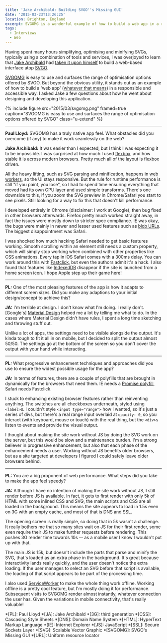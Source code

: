 ```yaml
---
title: 'Jake Archibald: Building SVGO''s Missing GUI'
date: '2015-03-23T13:26:25'
location: Brighton, England
excerpt: SVGOMG is a wonderful example of how to build a web app in a responsible and accessible way. I asked its creator, Jake Archibald, a few questions about how he designed and developed this native-feeling SVG optimisation app.
tags:
  - Interviews
  - Web
---
```

Having spent many hours simplifying, optimising and minifying SVGs, typically using a combination of tools and services, I was overjoyed to learn that [Jake Archibald][1] had [taken it upon himself][2] to build a web-based interface atop [SVGO][3].

[SVGOMG][4] is easy to use and surfaces the range of optimisation options offered by SVGO. But beyond the obvious utility, it stands out as an example of how to build a 'web app' ([whatever that means][5]) in a responsible and accessible way. I asked Jake a few questions about how he went about designing and developing this application.

{% include figure
  src="2015/03/svgomg.png"
  framed=true
  caption="SVGOMG is easy to use and surfaces the range of optimisation options offered by SVGO"
  class="u-extend"
%}

***

**Paul Lloyd:** SVGOMG has a truly native app feel. What obstacles did you overcome (if any) to make it work seamlessly on the web?

**Jake Archibald:** It was easier than I expected, but I think I was expecting it to be impossible. I was surprised at how much I used [flexbox][6], and how stable it is across modern browsers. Pretty much all of the layout is flexbox driven.

All the heavy lifting, such as SVG parsing and minification, happens in [web workers][7], so the UI stays responsive. But the rule for runtime performance is still "if you paint, you lose", so I had to spend time ensuring everything that moved had its own GPU layer and used simple transforms. There's one downside to this, if you zoom the SVG preview in Chrome/Safari you start to see pixels. Still looking for a way to fix this that doesn't kill performance.

I developed entirely in Chrome (disclaimer: I work at Google), then bug fixed in other browsers afterwards. Firefox pretty much worked straight away, in fact the issues were mostly down to stricter spec compliance. IE was okay, the bugs were mainly in newer and lesser used features such as [blob URLs][8]. The biggest disappointment was Safari.

I was shocked how much hacking Safari needed to get basic features working. Smooth scrolling within an element still needs a custom property, which will simply stop working when combined with other properties like CSS animations. Every tap in iOS Safari comes with a 300ms delay. You can work around this with [Fastclick][9], but even the authors admit it's a hack. I also found that features like [IndexedDB][10] disappear if the site is launched from a home screen icon. I hope Apple step up their game here!

***

**PL:** One of the most pleasing features of the app is how it adapts to different screen sizes. Did you make any adaptions to your initial design/concept to achieve this?

**JA:** I'm terrible at design. I don't know what I'm doing. I really don't. [Google's]  [Material Design][11] helped me a lot by telling me what to do. In the cases where Material Design didn't have rules, I spent a long time sketching and throwing stuff out.

Unlike a lot of apps, the settings need to be visible alongside the output. It's kinda tough to fit it all in on mobile, but I decided to split the output almost 50/50. The settings go at the bottom of the screen so you don't cover the output with your hand while interacting.

***

**PL:** What progressive enhancement techniques and approaches did you use to ensure the widest possible usage for the app?

**JA:** In terms of features, there are a couple of polyfills that are brought in dynamically for the browsers that need them. IE needs a [Promise polyfill][12], Safari needs Fastclick.

I stuck to enhancing existing browser features rather than reinventing anything. The switches are all checkboxes underneath, styled using `<label>`s. I couldn't style `<input type="range">` how I wanted, so it's just a series of divs, but there's a real range input overlaid at `opacity: 0`, so you interact (with keyboard, mouse or touch) with the real thing, but the `<div>`s listen to events and provide the visual output.

I thought about making the site work without JS by doing the SVG work on the server, but this would be slow and a maintenance burden. I'm a strong believer in progressive enhancement, but also that each phase of the enhancement needs a user. Working without JS benefits older browsers, but as a site targeted at developers I figured I could safely leave older browsers behind.

***

**PL:** You are a big proponent of web performance. What steps did you take to make the app feel speedy?

**JA:** Although I have no intention of making the site work without JS, I still render before JS is available. In fact, it gets to first render with only 5k of HTML with some inlined CSS and SVG, the main scripts and CSS are all loaded in the background. This means the site appears to load in 1.5s even on 3G with an empty cache, and most of that is DNS and SSL.

The opening screen is really simple, so doing that in 5k wasn't a challenge. It really bothers me that so many sites wait on JS for their first render, some even require their JS to make further requests before rendering. This pushes 3G render time towards 10s -- as a mobile user I know I wouldn't put up with that.

The main JS is 15k, but doesn't include the parts that parse and minify the SVG, that's loaded as an extra phase in the background. It's great because interactivity lands really quickly, and the user doesn't notice the extra loading. If the user manages to select an SVG before that script is available, the loading of that script appears to be part of the processing time.

I also used [ServiceWorker][13] to make the whole thing work offline. Working offline is a pretty cool feature, but I'm mostly doing it for performance. Subsequent visits to SVGOMG render almost instantly, whatever connection the user has. Given the variations in mobile connectivity, that's really valuable!

[1]: http://jakearchibald.com
[2]: http://sarasoueidan.com/blog/svgo-tools/
[3]: https://github.com/svg/svgo
[4]: https://jakearchibald.github.io/svgomg/
[5]: https://adactio.com/journal/6246
[6]: http://www.w3.org/TR/css-flexbox-1/
[7]: http://www.w3.org/TR/workers/
[8]: http://www.w3.org/TR/FileAPI/#url
[9]: http://labs.ft.com/articles/ft-fastclick/
[10]: http://www.w3.org/TR/IndexedDB/
[11]: http://www.google.com/design/spec/material-design/introduction.html
[12]: https://github.com/jakearchibald/es6-promise
[13]: http://www.w3.org/TR/service-workers/

*[PL]: Paul Lloyd
*[JA]: Jake Archibald
*[3G]: third generation
*[CSS]: Cascasing Style Sheets
*[DNS]: Domain Name System
*[HTML]: HyperText Markup Language
*[IE]: Internet Explorer
*[JS]: JavaScript
*[SSL]: Secure Sockets Layer
*[SVG]: Scalable Vector Graphic
*[SVGOMG]: SVGO's Missing GUI
*[URL]: Uniform resource locator
